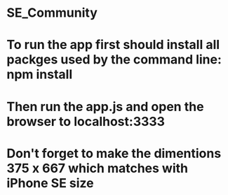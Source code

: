 # SE_Community

# To run the app first should install all packges used by the command line: npm install
# Then run the app.js and open the browser to localhost:3333
# Don't forget to make the dimentions 375 x 667 which matches with iPhone SE size